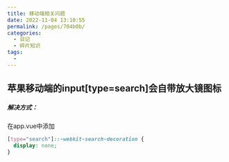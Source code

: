 ```yaml
---
title: 移动端相关问题
date: 2022-11-04 13:10:55
permalink: /pages/704b0b/
categories:
  - 日记
  - 碎片知识
tags:
  - 
---
```

## 苹果移动端的input[type=search]会自带放大镜图标
##### 解决方式：
在app.vue中添加
```css
[type="search"]::-webkit-search-decoration {  
  display: none;  
}
```

